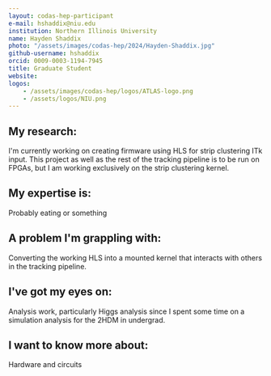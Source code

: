 ```yaml
---
layout: codas-hep-participant
e-mail: hshaddix@niu.edu
institution: Northern Illinois University
name: Hayden Shaddix
photo: "/assets/images/codas-hep/2024/Hayden-Shaddix.jpg"
github-username: hshaddix
orcid: 0009-0003-1194-7945
title: Graduate Student
website:
logos:
    - /assets/images/codas-hep/logos/ATLAS-logo.png
    - /assets/logos/NIU.png
---
```


## My research:
I'm currently working on creating firmware using HLS for strip clustering ITk input. This project as well as the rest of the tracking pipeline is to be run on FPGAs, but I am working exclusively on the strip clustering kernel.

## My expertise is:
Probably eating or something

## A problem I'm grappling with:
Converting the working HLS into a mounted kernel that interacts with others in the tracking pipeline.

## I've got my eyes on:
Analysis work, particularly Higgs analysis since I spent some time on a simulation analysis for the 2HDM in undergrad.

## I want to know more about:
Hardware and circuits
